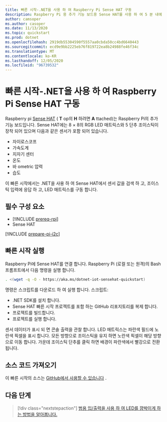 ```yaml
---
title: 빠른 시작-.NET을 사용 하 여 Raspberry Pi Sense HAT 구동
description: Raspberry Pi 용 추가 기능 보드용 Sense HAT를 사용 하 여 5 분 내에 .NET IoT 라이브러리를 시작 하세요.
author: camsoper
ms.author: casoper
ms.date: 11/13/2020
ms.topic: quickstart
ms.prod: dotnet
ms.openlocfilehash: 2919db55304590f5557aa0cbda50cc4bd6640443
ms.sourcegitcommit: ecd9e9bb2225eb76f819722ea8b24988fe46f34c
ms.translationtype: MT
ms.contentlocale: ko-KR
ms.lasthandoff: 12/05/2020
ms.locfileid: "96739532"
---
```

# <a name="quickstart---use-net-to-drive-a-raspberry-pi-sense-hat"></a>빠른 시작-.NET을 사용 하 여 Raspberry Pi Sense HAT 구동

Raspberry pi [Sense HAT](https://www.raspberrypi.org/products/sense-hat/) <span class="docon docon-navigate-external x-hidden-focus"></span> ( **T** op의 **H** 하려면 **A** ttached)는 Raspberry Pi의 추가 기능 보드입니다. Sense HAT에는 8 × 8의 RGB LED 매트릭스와 5 단추 조이스틱이 장착 되어 있으며 다음과 같은 센서가 포함 되어 있습니다.

- 자이로스코프
- 가속도계
- 지자기 센터
- 온도
- 바 ometric 압력
- 습도

이 빠른 시작에서는 .NET을 사용 하 여 Sense HAT에서 센서 값을 검색 하 고, 조이스틱 입력에 응답 하 고, LED 매트릭스를 구동 합니다.

## <a name="prerequisites"></a>필수 구성 요소

- [!INCLUDE [prereq-rpi](../includes/prereq-rpi.md)]
- Sense HAT

[!INCLUDE [prepare-pi-i2c](../includes/prepare-pi-i2c.md)]

## <a name="run-the-quickstart"></a>빠른 시작 실행

Raspberry Pi에 Sense HAT를 연결 합니다. Raspberry Pi (로컬 또는 원격)의 Bash 프롬프트에서 다음 명령을 실행 합니다.

```bash
. <(wget -q -O - https://aka.ms/dotnet-iot-sensehat-quickstart)
```

명령은 스크립트를 다운로드 하 여 실행 합니다. 스크립트:

- .NET SDK를 설치 합니다.
- Sense HAT 빠른 시작 프로젝트를 포함 하는 GitHub 리포지토리를 복제 합니다.
- 프로젝트를 빌드합니다.
- 프로젝트를 실행 합니다.

센서 데이터가 표시 되 면 콘솔 출력을 관찰 합니다. LED 매트릭스는 파란색 필드에 노란색 픽셀을 표시 합니다. 모든 방향으로 조이스틱을 유지 하면 노란색 픽셀이 해당 방향으로 이동 합니다. 가운데 조이스틱 단추를 클릭 하면 배경이 파란색에서 빨강으로 전환 됩니다.

## <a name="get-the-source-code"></a>소스 코드 가져오기

이 빠른 시작의 소스는 [GitHub에서 사용할 수 있습니다](https://github.com/MicrosoftDocs/dotnet-iot-assets/tree/master/quickstarts/SenseHat.Quickstart) <span class="docon docon-navigate-external x-hidden-focus"></span> .

## <a name="next-steps"></a>다음 단계

> [!div class="nextstepaction"]
> [범용 입/출력을 사용 하 여 LED를 깜박이게 하는 방법을 알아봅니다.](../tutorials/blink-led.md)
